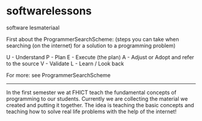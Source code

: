 # softwarelessons
software lesmateriaal

First about the ProgrammerSearchScheme: 
(steps you can take when searching (on the internet) for a solution to a programming problem)

U - Understand
P - Plan 
E - Execute (the plan)
A - Adjust or Adopt and refer to the source
V - Validate
L - Learn / Look back

For more: see ProgrammerSearchScheme 

-----------------------------------------

In the first semester we at FHICT teach the fundamental  concepts of programming to 
our students. Currently we are collecting the material we created and putting it together. 
The idea is teaching the basic concepts and teaching how to solve real life problems with the help of the internet!
